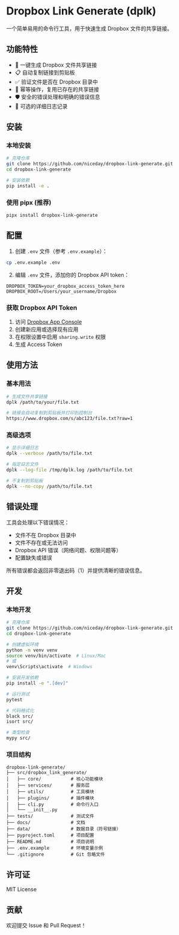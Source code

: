 # Dropbox Link Generate (dplk)

一个简单易用的命令行工具，用于快速生成 Dropbox 文件的共享链接。

## 功能特性

- 🔗 一键生成 Dropbox 文件共享链接
- 📋 自动复制链接到剪贴板
- ✅ 验证文件是否在 Dropbox 目录中
- 🔄 幂等操作，复用已存在的共享链接
- 🛡️ 安全的错误处理和明确的错误信息
- 📝 可选的详细日志记录

## 安装

### 本地安装

```bash
# 克隆仓库
git clone https://github.com/niceday/dropbox-link-generate.git
cd dropbox-link-generate

# 安装依赖
pip install -e .
```

### 使用 pipx (推荐)

```bash
pipx install dropbox-link-generate
```

## 配置

1. 创建 `.env` 文件（参考 `.env.example`）：

```bash
cp .env.example .env
```

2. 编辑 `.env` 文件，添加你的 Dropbox API token：

```env
DROPBOX_TOKEN=your_dropbox_access_token_here
DROPBOX_ROOT=/Users/your_username/Dropbox
```

### 获取 Dropbox API Token

1. 访问 [Dropbox App Console](https://www.dropbox.com/developers/apps)
2. 创建新应用或选择现有应用
3. 在权限设置中启用 `sharing.write` 权限
4. 生成 Access Token

## 使用方法

### 基本用法

```bash
# 生成文件共享链接
dplk /path/to/your/file.txt

# 链接会自动复制到剪贴板并打印到控制台
https://www.dropbox.com/s/abc123/file.txt?raw=1
```

### 高级选项

```bash
# 显示详细日志
dplk --verbose /path/to/file.txt

# 指定日志文件
dplk --log-file /tmp/dplk.log /path/to/file.txt

# 不复制到剪贴板
dplk --no-copy /path/to/file.txt
```

## 错误处理

工具会处理以下错误情况：

- 文件不在 Dropbox 目录中
- 文件不存在或无法访问
- Dropbox API 错误（网络问题、权限问题等）
- 配置缺失或错误

所有错误都会返回非零退出码（1）并提供清晰的错误信息。

## 开发

### 本地开发

```bash
# 克隆仓库
git clone https://github.com/niceday/dropbox-link-generate.git
cd dropbox-link-generate

# 创建虚拟环境
python -m venv venv
source venv/bin/activate  # Linux/Mac
# 或
venv\Scripts\activate  # Windows

# 安装开发依赖
pip install -e ".[dev]"

# 运行测试
pytest

# 代码格式化
black src/
isort src/

# 类型检查
mypy src/
```

### 项目结构

```
dropbox-link-generate/
├── src/dropbox_link_generate/
│   ├── core/           # 核心功能模块
│   ├── services/       # 服务层
│   ├── utils/          # 工具模块
│   ├── plugins/        # 插件模块
│   ├── cli.py          # 命令行入口
│   └── __init__.py
├── tests/              # 测试文件
├── docs/               # 文档
├── data/               # 数据目录（符号链接）
├── pyproject.toml      # 项目配置
├── README.md           # 项目说明
├── .env.example        # 环境变量示例
└── .gitignore          # Git 忽略文件
```

## 许可证

MIT License

## 贡献

欢迎提交 Issue 和 Pull Request！
